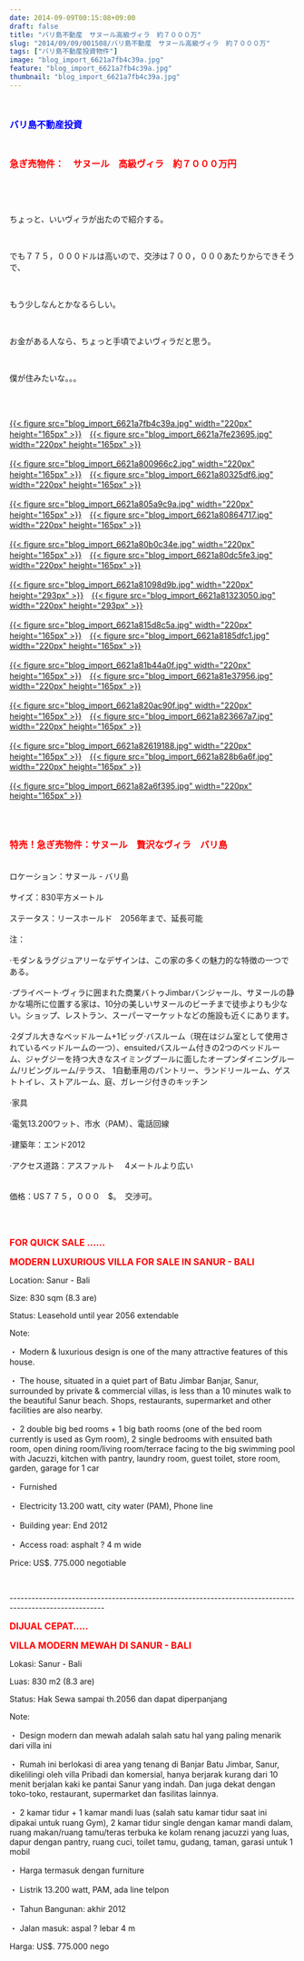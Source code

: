 ```yaml
---
date: 2014-09-09T00:15:08+09:00
draft: false
title: "バリ島不動産　サヌール高級ヴィラ　約７０００万"
slug: "2014/09/09/001508/バリ島不動産　サヌール高級ヴィラ　約７０００万"
tags: ["バリ島不動産投資物件"]
image: "blog_import_6621a7fb4c39a.jpg"
feature: "blog_import_6621a7fb4c39a.jpg"
thumbnail: "blog_import_6621a7fb4c39a.jpg"
---
```

<p><font color="#0000ff" size="3"><strong><br/></strong></font></p><p><font color="#0000ff" size="3"><strong>バリ島不動産投資</strong></font></p><br/><p><font color="#ff0000" size="3"><strong>急ぎ売物件：　サヌール　高級ヴィラ　約７０００万円</strong></font></p><br/><p><span><br/></span></p><p><span>ちょっと、いいヴィラが出たので紹介する。</span></p><p><span><br/></span></p><p><span>でも７７５，０００ドルは高いので、交渉は７００，０００あたりからできそうで、</span></p><p><span><br/></span></p><p><span>もう少しなんとかなるらしい。</span></p><p><span><br/></span></p><p><span>お金がある人なら、ちょっと手頃でよいヴィラだと思う。</span></p><p><span><br/></span></p><p><span>僕が住みたいな。。。</span></p><p><span><br/></span></p><p><span><br/><a href="blog_import_6621a7fc86c44.jpg">{{< figure src="blog_import_6621a7fb4c39a.jpg" width="220px" height="165px" >}}</a>　<a href="blog_import_6621a7ff561a9.jpg">{{< figure src="blog_import_6621a7fe23695.jpg" width="220px" height="165px" >}}</a><br/><br/><a href="blog_import_6621a801ce19a.jpg">{{< figure src="blog_import_6621a800966c2.jpg" width="220px" height="165px" >}}</a>　<a href="blog_import_6621a8045f40b.jpg">{{< figure src="blog_import_6621a80325df6.jpg" width="220px" height="165px" >}}</a><br/><br/><a href="blog_import_6621a806df887.jpg">{{< figure src="blog_import_6621a805a9c9a.jpg" width="220px" height="165px" >}}</a>　<a href="blog_import_6621a80999d3c.jpg">{{< figure src="blog_import_6621a80864717.jpg" width="220px" height="165px" >}}</a><br/><br/><a href="blog_import_6621a80c4d45e.jpg">{{< figure src="blog_import_6621a80b0c34e.jpg" width="220px" height="165px" >}}</a>　<a href="blog_import_6621a80f0845b.jpg">{{< figure src="blog_import_6621a80dc5fe3.jpg" width="220px" height="165px" >}}</a><br/><br/><a href="blog_import_6621a811cd09c.jpg">{{< figure src="blog_import_6621a81098d9b.jpg" width="220px" height="293px" >}}</a>　<a href="blog_import_6621a81457d66.jpg">{{< figure src="blog_import_6621a81323050.jpg" width="220px" height="293px" >}}</a><br/><br/><a href="blog_import_6621a8171cf29.jpg">{{< figure src="blog_import_6621a815d8c5a.jpg" width="220px" height="165px" >}}</a>　<a href="blog_import_6621a819eac3b.jpg">{{< figure src="blog_import_6621a8185dfc1.jpg" width="220px" height="165px" >}}</a><br/><br/><a href="blog_import_6621a81c7e3ce.jpg">{{< figure src="blog_import_6621a81b44a0f.jpg" width="220px" height="165px" >}}</a>　<a href="blog_import_6621a81f6e0b0.jpg">{{< figure src="blog_import_6621a81e37956.jpg" width="220px" height="165px" >}}</a><br/><br/><a href="blog_import_6621a822097e7.jpg">{{< figure src="blog_import_6621a820ac90f.jpg" width="220px" height="165px" >}}</a>　<a href="blog_import_6621a8249b5f4.jpg">{{< figure src="blog_import_6621a823667a7.jpg" width="220px" height="165px" >}}</a><br/><br/><a href="blog_import_6621a82764fea.jpg">{{< figure src="blog_import_6621a82619188.jpg" width="220px" height="165px" >}}</a>　<a href="blog_import_6621a829eddd7.jpg">{{< figure src="blog_import_6621a828b6a6f.jpg" width="220px" height="165px" >}}</a><br/><br/><a href="blog_import_6621a82ba5c41.jpg">{{< figure src="blog_import_6621a82a6f395.jpg" width="220px" height="165px" >}}</a><br/></span></p><p><br/> <br/><br/><font size="3"><font color="#ff0000"><strong><span>特売！急ぎ売物件：サヌール　</span><span>贅沢な</span><span>ヴィラ　バリ島</span></strong></font></font> <br/><br/> <br/><span>ロケーション：</span><span>サヌール</span><span> - </span><span>バリ島</span> <br/><br/><span>サイズ：</span><span>830</span><span>平方メートル</span> <br/><br/><span>ステータス：リースホールド　</span><span>2056年まで、延長可能</span> <br/><br/><span>注：</span> <br/><br/><span>·</span><span>モダン＆</span><span>ラグジュアリーな</span><span>デザインは、この</span><span>家の</span><span>多くの魅力的な</span><span>特徴の一つである。</span> <br/><br/><span>·</span><span>プライベート</span><span>·</span><span>ヴィラに</span><span>囲まれた</span><span>商業</span><span>バトゥ</span><span>Jimbar</span><span>バンジャール</span><span>、</span><span>サヌール</span><span>の</span><span>静かな場所に</span><span>位置する</span><span>家は</span><span>、</span><span>10分</span><span>の美しい</span><span>サヌール</span><span>のビーチ</span><span>まで徒歩</span><span>よりも</span><span>少ない。</span><span>ショップ、</span><span>レストラン</span><span>、</span><span>スーパーマーケット</span><span>などの施設</span><span>も近くにあります。</span> <br/><br/><span>·2</span><span>ダブル</span><span>大きなベッド</span><span>ルーム</span><span>+</span><span>1</span><span>ビッグ·バス</span><span>ルーム</span><span>（現在は</span><span>ジム</span><span>室として</span><span>使用されている</span><span>ベッドルーム</span><span>の一つ）</span><span>、</span><span>ensuited</span><span>バス</span><span>ルーム付きの</span><span>2</span><span>つの</span><span>ベッドルーム、</span><span>ジャグジーを持つ</span><span>大きな</span><span>スイミング</span><span>プールに</span><span>面した</span><span>オープン</span><span>ダイニングルーム</span><span>/リビングルーム</span><span>/</span><span>テラス</span><span>、</span> <span class="hps">1</span><span>自動車</span><span>用の</span><span>パントリー</span><span>、ランドリールーム</span><span>、</span><span>ゲスト</span><span>トイレ</span><span>、</span><span>ストア</span><span>ルーム、</span><span>庭</span><span>、</span><span>ガレージ</span><span>付きのキッチン</span> <br/><br/><span>·</span><span>家具</span> <br/><br/><span>·</span><span>電気</span><span>13.200ワット</span><span>、</span><span>市水</span><span>（</span><span>PAM）</span><span>、</span><span>電話回線</span> <br/><br/><span>·</span><span>建築</span><span>年</span><span>：エンド</span><span>2012</span> <br/><br/><span>·</span><span>アクセス</span><span>道路</span><span>：</span><span>アスファルト　</span> <span class="hps">4メートルより</span><span>広い</span> <br/><br/><br/><span>価格：</span><span>US７７５，０００　$</span><span>。　</span><span>交渉可。</span> <br/></p><br/><br/><p><font color="#ff0000" size="3"><strong>FOR QUICK SALE ……</strong></font></p><p><font color="#ff0000" size="3"><strong> </strong></font></p><p><font color="#ff0000" size="3"><strong>MODERN LUXURIOUS VILLA FOR SALE IN SANUR - BALI</strong></font></p><p> </p><p> </p><p>Location: Sanur - Bali</p><p>Size: 830 sqm (8.3 are)</p><p>Status: Leasehold until year 2056 extendable</p><p>Note:</p><p>・         Modern &amp; luxurious design is one of the many attractive features of this house.     </p><p>・         The house, situated in a quiet part of Batu Jimbar Banjar, Sanur, surrounded by private &amp; commercial villas, is less than a 10 minutes walk to the beautiful Sanur beach. Shops, restaurants, supermarket and other facilities are also nearby. </p><p>・         2 double big bed rooms + 1 big bath rooms (one of the bed room currently is used as Gym room), 2 single bedrooms with ensuited bath room, open dining room/living room/terrace facing to the big swimming pool with Jacuzzi, kitchen with pantry, laundry room, guest toilet, store room, garden, garage for 1 car </p><p>・         Furnished</p><p>・         Electricity 13.200 watt, city water (PAM), Phone line        </p><p>・         Building year: End 2012</p><p>・         Access road: asphalt ? 4 m wide</p><p> </p><p>Price: US$. 775.000 negotiable</p><p> </p><br/><p> </p><p> </p><p>--------------------------------------------------------------------------------------------------------</p><p> </p><p><font color="#ff0000" size="3"><strong>DIJUAL CEPAT…..</strong></font></p><p><font color="#ff0000" size="3"><strong> </strong></font></p><p><font color="#ff0000" size="3"><strong>VILLA MODERN MEWAH DI SANUR - BALI</strong></font></p><p> </p><p> </p><p>Lokasi: Sanur - Bali</p><p>Luas: 830 m2 (8.3 are)</p><p>Status: Hak Sewa sampai th.2056 dan dapat diperpanjang</p><p>Note:</p><p>・         Design modern dan mewah adalah salah satu hal yang paling menarik dari villa ini </p><p>・         Rumah ini berlokasi di area yang tenang di Banjar Batu Jimbar, Sanur, dikelilingi oleh villa Pribadi dan komersial, hanya berjarak kurang dari 10 menit berjalan kaki ke pantai Sanur yang indah. Dan juga dekat dengan toko-toko, restaurant, supermarket dan fasilitas lainnya. </p><p>・          2 kamar tidur  + 1 kamar mandi luas (salah satu kamar tidur saat ini dipakai untuk ruang Gym), 2 kamar tidur single dengan kamar mandi dalam, ruang makan/ruang tamu/teras terbuka ke kolam renang  jacuzzi yang luas,  dapur dengan pantry, ruang cuci, toilet tamu, gudang, taman, garasi untuk 1 mobil</p><p>・         Harga termasuk  dengan furniture</p><p>・         Listrik 13.200 watt, PAM, ada line telpon</p><p>・         Tahun Bangunan: akhir 2012</p><p>・         Jalan masuk: aspal ? lebar 4 m</p><p>Harga: US$. 775.000 nego</p>

